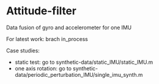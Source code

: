 # Attitude-filter
Data fusion of gyro and accelerometer for one IMU

For latest work: brach in_process

Case studies:

- static test: go to synthetic-data/static_IMU/static_IMU.m
- one axis rotation: go to synthetic-data/periodic_perturbation_IMU/single_imu_synth.m
